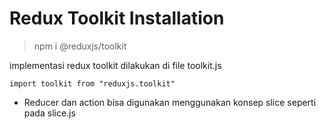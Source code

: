 # Redux Toolkit Installation
> npm i @reduxjs/toolkit

implementasi redux toolkit dilakukan di file toolkit.js

```
import toolkit from "reduxjs.toolkit"
```

- Reducer dan action bisa digunakan menggunakan konsep slice seperti pada slice.js